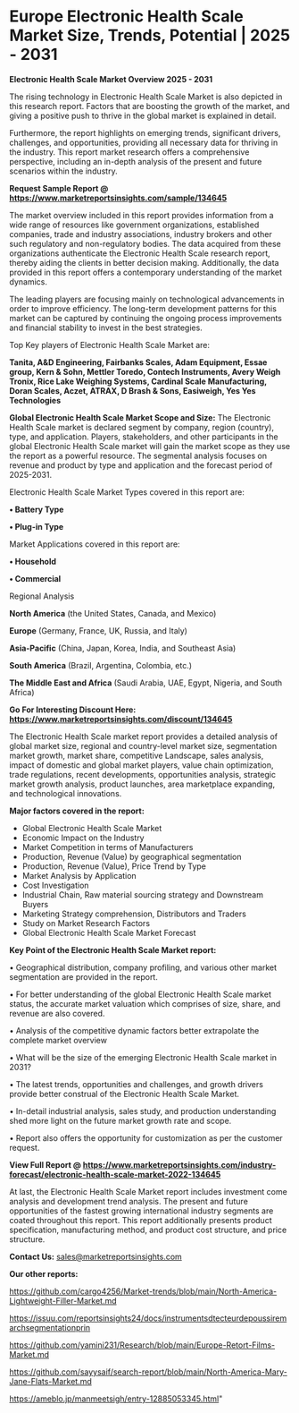 # Europe Electronic Health Scale Market Size, Trends, Potential | 2025 - 2031

<Strong> Electronic Health Scale Market Overview 2025 - 2031</strong>

The rising technology in Electronic Health Scale Market is also depicted in this research report. Factors that are boosting the growth of the market, and giving a positive push to thrive in the global market is explained in detail.

Furthermore, the report highlights on emerging trends, significant drivers, challenges, and opportunities, providing all necessary data for thriving in the industry. This report market research offers a comprehensive perspective, including an in-depth analysis of the present and future scenarios within the industry.

<strong>Request Sample Report @ <a href=https://www.marketreportsinsights.com/sample/134645>https://www.marketreportsinsights.com/sample/134645</a></strong>

The market overview included in this report provides information from a wide range of resources like government organizations, established companies, trade and industry associations, industry brokers and other such regulatory and non-regulatory bodies. The data acquired from these organizations authenticate the Electronic Health Scale research report, thereby aiding the clients in better decision making. Additionally, the data provided in this report offers a contemporary understanding of the market dynamics.

The leading players are focusing mainly on technological advancements in order to improve efficiency. The long-term development patterns for this market can be captured by continuing the ongoing process improvements and financial stability to invest in the best strategies.

Top Key players of Electronic Health Scale Market are:

<strong>Tanita, A&D Engineering, Fairbanks Scales, Adam Equipment, Essae group, Kern & Sohn, Mettler Toredo, Contech Instruments, Avery Weigh Tronix, Rice Lake Weighing Systems, Cardinal Scale Manufacturing, Doran Scales, Aczet, ATRAX, D Brash & Sons, Easiweigh, Yes Yes Technologies</strong>

<strong><b>Global Electronic Health Scale Market Scope and Size:</b></strong>
The Electronic Health Scale market is declared segment by company, region (country), type, and application. Players, stakeholders, and other participants in the global Electronic Health Scale market will gain the market scope as they use the report as a powerful resource. The segmental analysis focuses on revenue and product by type and application and the forecast period of 2025-2031.

Electronic Health Scale Market Types covered in this report are:

<strong>• Battery Type

• Plug-in Type</strong>

Market Applications covered in this report are:

<strong>• Household

• Commercial</strong> 

Regional Analysis

<strong>North America</strong> (the United States, Canada, and Mexico)

<strong>Europe</strong> (Germany, France, UK, Russia, and Italy)

<strong>Asia-Pacific</strong> (China, Japan, Korea, India, and Southeast Asia)

<strong>South America</strong> (Brazil, Argentina, Colombia, etc.)

<strong>The Middle East and Africa</strong> (Saudi Arabia, UAE, Egypt, Nigeria, and South Africa)

<strong>Go For Interesting Discount Here: <a href=https://www.marketreportsinsights.com/discount/134645>https://www.marketreportsinsights.com/discount/134645</a></strong>

The Electronic Health Scale market report provides a detailed analysis of global market size, regional and country-level market size, segmentation market growth, market share, competitive Landscape, sales analysis, impact of domestic and global market players, value chain optimization, trade regulations, recent developments, opportunities analysis, strategic market growth analysis, product launches, area marketplace expanding, and technological innovations.

<strong><b>Major factors covered in the report:</b></strong>
<ul>
  <li>Global Electronic Health Scale Market </li>
  <li>Economic Impact on the Industry</li>
  <li>Market Competition in terms of Manufacturers</li>
  <li>Production, Revenue (Value) by geographical segmentation</li>
  <li>Production, Revenue (Value), Price Trend by Type</li>
  <li>Market Analysis by Application</li>
  <li>Cost Investigation</li>
  <li>Industrial Chain, Raw material sourcing strategy and Downstream Buyers</li>
  <li>Marketing Strategy comprehension, Distributors and Traders</li>
  <li>Study on Market Research Factors</li>
  <li>Global Electronic Health Scale Market Forecast</li>
</ul>

<strong><b>Key Point of the Electronic Health Scale Market report:</b></strong>

• Geographical distribution, company profiling, and various other market segmentation are provided in the report.

• For better understanding of the global Electronic Health Scale market status, the accurate market valuation which comprises of size, share, and revenue are also covered.

• Analysis of the competitive dynamic factors better extrapolate the complete market overview

• What will be the size of the emerging Electronic Health Scale market in 2031?

• The latest trends, opportunities and challenges, and growth drivers provide better construal of the Electronic Health Scale Market.

• In-detail industrial analysis, sales study, and production understanding shed more light on the future market growth rate and scope.

• Report also offers the opportunity for customization as per the customer request.

<strong><b>View Full Report @ <a href=https://www.marketreportsinsights.com/industry-forecast/electronic-health-scale-market-2022-134645>https://www.marketreportsinsights.com/industry-forecast/electronic-health-scale-market-2022-134645</a></b></strong>


At last, the Electronic Health Scale Market report includes investment come analysis and development trend analysis. The present and future opportunities of the fastest growing international industry segments are coated throughout this report. This report additionally presents product specification, manufacturing method, and product cost structure, and price structure.

<strong>Contact Us:</strong>
sales@marketreportsinsights.com

<strong>Our other reports:</strong>

<a href=https://github.com/cargo4256/Market-trends/blob/main/North-America-Lightweight-Filler-Market.md>https://github.com/cargo4256/Market-trends/blob/main/North-America-Lightweight-Filler-Market.md</a>

<a href=https://issuu.com/reportsinsights24/docs/instrumentsdtecteurdepoussiremarchsegmentationprin>https://issuu.com/reportsinsights24/docs/instrumentsdtecteurdepoussiremarchsegmentationprin</a>

<a href=https://github.com/yamini231/Research/blob/main/Europe-Retort-Films-Market.md>https://github.com/yamini231/Research/blob/main/Europe-Retort-Films-Market.md</a>

<a href=https://github.com/sayysaif/search-report/blob/main/North-America-Mary-Jane-Flats-Market.md>https://github.com/sayysaif/search-report/blob/main/North-America-Mary-Jane-Flats-Market.md</a>

<a href=https://ameblo.jp/manmeetsigh/entry-12885053345.html>https://ameblo.jp/manmeetsigh/entry-12885053345.html</a>"
